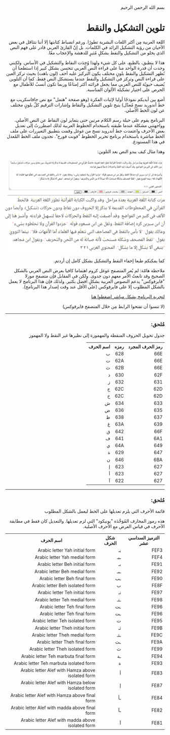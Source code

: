 <p dir='rtl'>بسم الله الرحمن الرحيم</p>
<h1 dir='rtl'> تلوين التشكيل والنقط</h1>
<p dir='rtl'>اللغة العربية مِن أكثر اللغات البشرية تطورًا. ورغم انضباط كتابتها إلا أننا نتثاقل في بعض الأحيان من رؤية التشكيل الزائد في الكلمات. بل إنّ القارئ العربي قادر على فهم النص الذي يخلو من التشكيل والنقط بشكلٍ مُثيرٍ للدهشة والإعجاب معًا.</p>

<p dir='rtl'>هذا لا ينطبق، بالطبع، على كل شيء ولهذا وُجِدَت النقاط والتشكيل في الأساس. ولكنني وجدت أن قدرة الواحد منا على قراءة النص العربي تتحسن بشكل كبير إذا استطعنا أن نُظهر التشكيل والنقط بلونٍ مختلف يكون التركيز عليه أخف (لون باهت) بحيث تركز العين على قراءة النص وتركز في التشكيل والنقط عندما يستشكل النص فقط. كما أن التلوين يُضيف حيويًة للنص العربي مما يجعل قرائته أكثر إمتاعًا وربما تكون أنسبُ للأطفال مع الحرص على اختيار تشكيلة الألوان المناسبة.</p>

<p dir='rtl'>أضع بين أيديكم نموذجًا أوليا لإثبات الفكرة (وهو صفحة "هتمل" مع نص جافاسكريب مع خط أندوريد نسخ مُعدّل) يتيح تلوين التشكيل والنقاط وإشارات الترقيم كلٌ بلونٍ مختلف عن لون الخط الأصلي.</p>

<p dir='rtl'>البرنامج يقوم على حيلة رسم الكلام مرتين حتى يتمايز لون النقاط عن النص الأصلي. وواجهتني مشكلة عندما طبقته باستخدام الخطوط العربية لذلك اضطررتُ إلى تعديل بعض الأحرف واعتمدت خط أندرويد نسخ من غوغل وقمت بتطبيق التغيررات على ملف الخط مباشرة باستخدام برنامج تحرير الخطوط "فونت فورج". تجدون ملف الخط المُعدل في هذا المستودع.</p>

<p dir='rtl'>وهذا مثال كيف يبدو النص بعد التلوين:</p>

<img dir='rtl' src='تلوين_النقط_والتشكيل.jpg'/>

<p dir='rtl'>كما يمكنكم طبعا إخفاء النقط والتشكيل بشكل كامل إن أردتم.</p>

<p dir='rtl'>ملاحظة هامّة: لم يُعر المتصفح غوغل كروم اهتماما كافيا بعرض النص العربي بالشكل الصحيح وقد تابعتُ الأمر معهم دون جدوى. ولكن في المقابل فإن متصفح موزلا "فايرفوكس" يدعم النصوص العربية بشكلٍ أفضل بكثير. ولذلك فإن هذا البرنامج لا يعمل بالشكل المطلوب إلا على فايرفوكس (على الأقل عند وقت إصدار هذا البرنامج).</p>

<p dir='rtl'><a href='https://kefahi.github.io/tashkeel/'>لتجربة البرنامج بشكل مباشر اضغطوا هنا</a></p>
<p dir='rtl'>(لا تنسوا أن تفتحوا الرابط مِن خلال المتصفح فايرفوكس)</p>

----

<h3 dir='rtl'>مُلحق:</h3>
<p dir='rtl'>جدول تحويل الحروف المنقطة والمهموزة إلى نظيرها غير النقط ولا المهموز</p>

<table dir='rtl'>
  <tr>
    <th>رمز الحرف المجرد</th>
    <th>رمزه</th>
    <th>اسم الحرف</th>
  </tr>
  <tr>
    <td>66E</td>
    <td>628</td>
    <td>ب</td>
  </tr>
  <tr>
    <td>66E</td>
    <td>62A</td>
    <td>ت</td>
  </tr>
  <tr>
    <td>66E</td>
    <td>62B</td>
    <td>ث</td>
  </tr>
  <tr>
    <td>62F</td>
    <td>630</td>
    <td>ذ</td>
  </tr>
  <tr>
    <td>631</td>
    <td>632</td>
    <td>ز</td>
  </tr>
  <tr>
    <td>62D</td>
    <td>62C</td>
    <td>ج</td>
  </tr>
  <tr>
    <td>62D</td>
    <td>62C</td>
    <td>خ</td>
  </tr>
  <tr>
    <td>633</td>
    <td>634</td>
    <td>ش</td>
  </tr>
  <tr>
    <td>635</td>
    <td>636</td>
    <td>ض</td>
  </tr>
  <tr>
    <td>637</td>
    <td>638</td>
    <td>ظ</td>
  </tr>
  <tr>
    <td>639</td>
    <td>63A</td>
    <td>غ</td>
  </tr>
  <tr>
    <td>66F</td>
    <td>642</td>
    <td>ق</td>
  </tr>
  <tr>
    <td>6A1</td>
    <td>641</td>
    <td>ف</td>
  </tr>
  <tr>
    <td>649</td>
    <td>64A</td>
    <td>ي</td>
  </tr>
  <tr>
    <td>647</td>
    <td>629</td>
    <td>ة</td>
  </tr>
  <tr>
    <td>6BA</td>
    <td>646</td>
    <td>ن</td>
  </tr>
  <tr>
    <td>627</td>
    <td>623</td>
    <td>إ</td>
  </tr>
  <tr>
    <td>627</td>
    <td>623</td>
    <td>أ</td>
  </tr>
  <tr>
    <td>627</td>
    <td>622</td>
    <td>آ</td>
  </tr>
  
</table>

----

<h3 dir='rtl'>مُلحق:</h3> 

<p dir='rtl'>قائمة الأحرف التي يلزم تعديلها على الخط ليعمل بالشكل المطلوب</p>

<p dir='rtl'>هذه رموز المحارف المُوَحَّدَة "يونيكود" التي لزم تعديلها. والتعديل كان فقط في مطابقة الأحرف في قياس العرض مع الأحرف الأصلية.</p>

<table dir='rtl'>
  <tr>
    <th>الترميز السداسي عشر</th>
    <th>شكل الحرف</th>
    <th>اسم الحرف</th>
  </tr>
  <tr>
    <td>FEF3</td>
    <td>يـ</td>
    <td>Arabic letter Yah initial form</td>
  </tr>
  <tr>
    <td>FEF4</td>
    <td>ـيـ</td>
    <td>Arabic letter Yah medial form</td>
  </tr>
  <tr>
    <td>FE91</td>
    <td>بـ</td>
    <td>Arabic letter Beh initial form</td>
  </tr>
  <tr>
    <td>FE92</td>
    <td>ـبـ</td>
    <td>Arabic letter Beh medial form</td>
  </tr>
  <tr>
    <td>FE90</td>
    <td>ـب</td>
    <td>Arabic letter Beh final form</td>
  </tr>
  <tr>
    <td>FE8F</td>
    <td>ب</td>
    <td>Arabic letter Beh isolated form</td>
  </tr>
  <tr>
    <td>FE97</td>
    <td>تـ</td>
    <td>Arabic letter Teh initial form</td>
  </tr>
  <tr>
    <td>FE98</td>
    <td>ـتـ</td>
    <td>Arabic letter Teh medial form</td>
  </tr>
  <tr>
    <td>FE96</td>
    <td>ـت</td>
    <td>Arabic letter Teh final form</td>
  </tr>
  <tr>
    <td>FE96</td>
    <td>ـت</td>
    <td>Arabic letter Teh final form</td>
  </tr>
  <tr>
    <td>FE95</td>
    <td>ت</td>
    <td>Arabic letter Teh isolated form</td>
  </tr>
  <tr>
    <td>FE9B</td>
    <td>ثـ</td>
    <td>Arabic letter Theh initial form</td>
  </tr>
  <tr>
    <td>FE9C</td>
    <td>ـثـ</td>
    <td>Arabic letter Theh medial form</td>
  </tr>
  <tr>
    <td>FE9A</td>
    <td>ـث</td>
    <td>Arabic letter Theh final form</td>
  </tr>
  <tr>
    <td>FE99</td>
    <td>ث</td>
    <td>Arabic letter Theh isolated form</td>
  </tr>
  <tr>
    <td>FE94</td>
    <td>ـة</td>
    <td>Arabic letter Teh marbuta final form</td>
  </tr>
  <tr>
    <td>FE93</td>
    <td>ة</td>
    <td>Arabic letter Teh marbuta isolated form</td>
  </tr>
  <tr>
    <td>FE83</td>
    <td>أ</td>
    <td>Arabic letter Alef with Hamza above isolated form</td>
  </tr>
  <tr>
    <td>FE87</td>
    <td>إ</td>
    <td>Arabic letter Alef with Hamza below isolated form</td>
  </tr>
  <tr>
    <td>FE84</td>
    <td>ـأ</td>
    <td>Arabic letter Alef with Hamza above final form</td>
  </tr>
  <tr>
    <td>FE82</td>
    <td>ـآ</td>
    <td>Arabic letter Alef with madda above final form</td>
  </tr>
  <tr>
    <td>FE81</td>
    <td>آ</td>
    <td>Arabic letter Alef with madda above isolated form</td>
  </tr>
</table>
